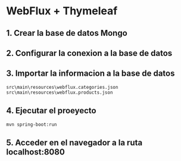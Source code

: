 

# WebFlux + Thymeleaf

## 1. Crear la base de datos Mongo

## 2. Configurar la conexion a la base de datos

## 3. Importar la informacion a la base de datos
```
src\main\resources\webflux.categories.json
src\main\resources\webflux.products.json
```

## 4. Ejecutar el proeyecto
```mvn spring-boot:run```

## 5. Acceder en el navegador a la ruta localhost:8080
